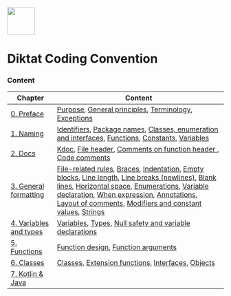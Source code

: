 <img src="/logo.svg" width="64px"/>

# Diktat Coding Convention

### Content

| Chapter             | Content                                                      |
| ------------------- | ------------------------------------------------------------ |
| [0. Preface](#c0.1) | [Purpose](#c0.1), [General principles](#c0.2), [Terminology](#c0.3), [Exceptions](#c0.4) |
| [1. Naming](#c1)    | [Identifiers](#c1.1), [Package names](#c1.2), [Classes, enumeration and interfaces](#c1.3), [Functions](#c1.4), [Constants](#c1.5), [Variables](#c1.6) |
| [2. Docs](#c2)  | [Kdoc](#c2.1), [File header](#c2.2), [Comments on function header ](#c2.3), [Code comments](#c2.4) |
| [3. General formatting](#c3)   | [File-related rules](#c3.1), [Braces](#c3.2), [Indentation](#c3.3), [Empty blocks](#c3.4), [Line length](#c3.5), [Line breaks (newlines)](#c3.6), [Blank lines](#c3.7), [Horizontal space](#c3.8), [Enumerations](#c3.9), [Variable declaration](#c3.10), [When expression](#c3.11), [Annotations](#c3.12), [Layout of comments](#c3.13), [Modifiers and constant values](#c3.14), [Strings](#c3.15)|
| [4. Variables and types](#c4) | [Variables](#c4.1), [Types](#c4.2), [Null safety and variable declarations](#4.3)|
| [5. Functions](#c5) | [Function design](#c5.1), [Function arguments](#c5.2)|
| [6. Classes](#c6) | [Classes](#c6.1), [Extension functions](#c6.2), [Interfaces](#c6.3), [Objects](#c6.4) |
| [7. Kotlin & Java](#c7) |  |

